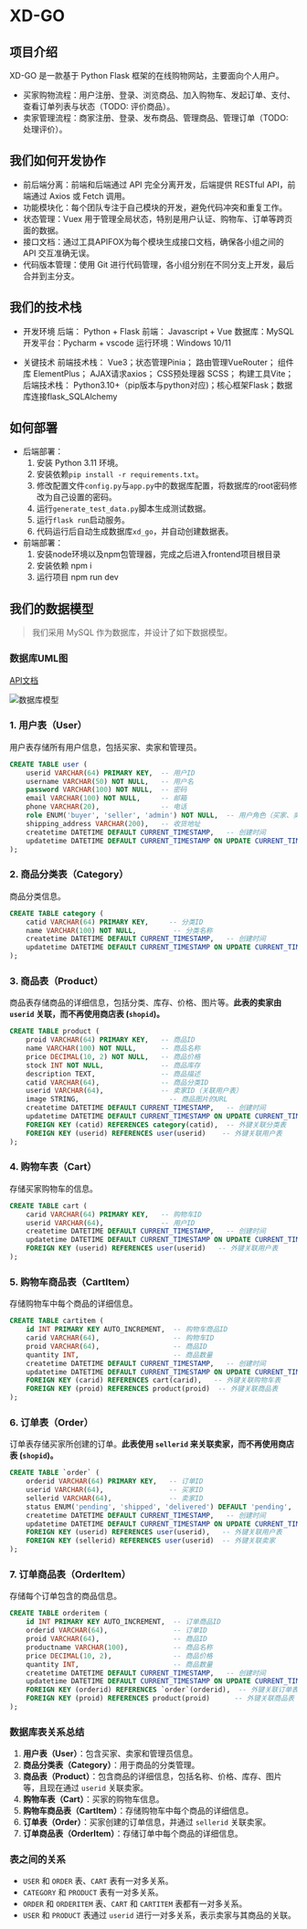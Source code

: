 # XD-GO

## 项目介绍

XD-GO 是一款基于 Python Flask 框架的在线购物网站，主要面向个人用户。
- 买家购物流程：用户注册、登录、浏览商品、加入购物车、发起订单、支付、查看订单列表与状态（TODO: 评价商品）。
- 卖家管理流程：商家注册、登录、发布商品、管理商品、管理订单（TODO: 处理评价）。

## 我们如何开发协作

- 前后端分离：前端和后端通过 API 完全分离开发，后端提供 RESTful API，前端通过 Axios 或 Fetch 调用。
- 功能模块化：每个团队专注于自己模块的开发，避免代码冲突和重复工作。
- 状态管理：Vuex 用于管理全局状态，特别是用户认证、购物车、订单等跨页面的数据。
- 接口文档：通过工具APIFOX为每个模块生成接口文档，确保各小组之间的 API 交互准确无误。
- 代码版本管理：使用 Git 进行代码管理，各小组分别在不同分支上开发，最后合并到主分支。

## 我们的技术栈

- 开发环境
        后端： Python + Flask
        前端： Javascript + Vue
        数据库：MySQL
        开发平台：Pycharm + vscode
        运行环境：Windows 10/11

- 关键技术
        前端技术栈：
        Vue3；状态管理Pinia； 路由管理VueRouter； 组件库 ElementPlus； AJAX请求axios； CSS预处理器 SCSS； 构建工具Vite；
        后端技术栈：
        Python3.10+（pip版本与python对应)；核心框架Flask；数据库连接flask_SQLAlchemy

## 如何部署

- 后端部署：
  1. 安装 Python 3.11 环境。
  2. 安装依赖`pip install -r requirements.txt`。
  3. 修改配置文件`config.py`与`app.py`中的数据库配置，将数据库的root密码修改为自己设置的密码。
  4. 运行`generate_test_data.py`脚本生成测试数据。
  4. 运行`flask run`启动服务。
  5. 代码运行后自动生成数据库`xd_go`，并自动创建数据表。
- 前端部署：
  1. 安装node环境以及npm包管理器，完成之后进入frontend项目根目录
  2. 安装依赖 npm i 
  3. 运行项目 npm run dev

## 我们的数据模型

> 我们采用 MySQL 作为数据库，并设计了如下数据模型。

### 数据库UML图

[API文档](https://www.yuque.com/gaowichen/yyf2wt/unadqrstg13l4k6t?singleDoc)

![数据库模型](https://mermaid.ink/svg/pako:eNqtVU1v4jAQ_SuRzwElFELi2wroalWtqFJ66AoJWc4QrCZ21na0pZT_viYBERpTRSo-JGO_p_kee4eoSABhBHLKSCpJvuSOWc9Ps9jZ1fJhKS0ZT51SgWSJ8_hgRTjJoQUURKl_QiYtAHLCsjZ9I3hbiRRZ-1BtWFEYYUWSRIJSZ0JCNGiWg0MlHEULWBbJBbivf5Mfi9nPefxiCZ8SbY_-MvJvmX-M59PnycJivZCik3WgLCeZoTPaOGZcG76gr-cjDW_a0BWVrNBM8Cvx3j9c6wMLYkyncLNKxAtrFb7owU9efdv-r8Xsd9OHQxrt1mu3LCmp69YEDkr-loRrprc38nUeT60TayYPuqfrNFmQZVcxTXSpbul19xSfgumU5DOQlFR3npEb1qVxlX589HpiV3c0djZEtbHT4OMq_erTZdQimdmEVEj2DhZddTdgp8gI_QpnalXXerUW8vL-aXhcFQg7pCiASLVi3Mo817LSe2LVpiwcKrgmjKvGrLdtVplCLspBmuciMQ9V1ShLpDdgMo2wERNYkzLTS7Tke0MlpRZPW04R1rIEF0lRphuE1yRTZleX6fjWnSgF4X-EaG4R3qE3hAeDqD8c-YE3DEeR-Y6HLtoi3IuifuQFXuiF_sAfjaPh3kXvlQavHwXjQRCGd0FwN_aise-iVB48P3oD3PTwRJRcIxwN_f1_ehJEmQ)

### 1. **用户表（User）**

用户表存储所有用户信息，包括买家、卖家和管理员。

```sql
CREATE TABLE user (
    userid VARCHAR(64) PRIMARY KEY,  -- 用户ID
    username VARCHAR(50) NOT NULL,   -- 用户名
    password VARCHAR(100) NOT NULL,  -- 密码
    email VARCHAR(100) NOT NULL,     -- 邮箱
    phone VARCHAR(20),               -- 电话
    role ENUM('buyer', 'seller', 'admin') NOT NULL,  -- 用户角色（买家、卖家、管理员）
    shipping_address VARCHAR(200),   -- 收货地址
    createtime DATETIME DEFAULT CURRENT_TIMESTAMP,   -- 创建时间
    updatetime DATETIME DEFAULT CURRENT_TIMESTAMP ON UPDATE CURRENT_TIMESTAMP  -- 更新时间
);
```

### 2. **商品分类表（Category）**

商品分类信息。

```sql
CREATE TABLE category (
    catid VARCHAR(64) PRIMARY KEY,     -- 分类ID
    name VARCHAR(100) NOT NULL,         -- 分类名称
    createtime DATETIME DEFAULT CURRENT_TIMESTAMP,   -- 创建时间
    updatetime DATETIME DEFAULT CURRENT_TIMESTAMP ON UPDATE CURRENT_TIMESTAMP  -- 更新时间
);
```

### 3. **商品表（Product）**

商品表存储商品的详细信息，包括分类、库存、价格、图片等。**此表的卖家由 `userid` 关联，而不再使用商店表 (`shopid`)。**

```sql
CREATE TABLE product (
    proid VARCHAR(64) PRIMARY KEY,   -- 商品ID
    name VARCHAR(100) NOT NULL,      -- 商品名称
    price DECIMAL(10, 2) NOT NULL,   -- 商品价格
    stock INT NOT NULL,              -- 商品库存
    description TEXT,                -- 商品描述
    catid VARCHAR(64),               -- 商品分类ID
    userid VARCHAR(64),              -- 卖家ID（关联用户表）
    image STRING,                      -- 商品图片的URL
    createtime DATETIME DEFAULT CURRENT_TIMESTAMP,   -- 创建时间
    updatetime DATETIME DEFAULT CURRENT_TIMESTAMP ON UPDATE CURRENT_TIMESTAMP, -- 更新时间
    FOREIGN KEY (catid) REFERENCES category(catid),  -- 外键关联分类表
    FOREIGN KEY (userid) REFERENCES user(userid)    -- 外键关联用户表
);
```

### 4. **购物车表（Cart）**

存储买家购物车的信息。

```sql
CREATE TABLE cart (
    carid VARCHAR(64) PRIMARY KEY,   -- 购物车ID
    userid VARCHAR(64),              -- 用户ID
    createtime DATETIME DEFAULT CURRENT_TIMESTAMP,   -- 创建时间
    updatetime DATETIME DEFAULT CURRENT_TIMESTAMP ON UPDATE CURRENT_TIMESTAMP, -- 更新时间
    FOREIGN KEY (userid) REFERENCES user(userid)   -- 外键关联用户表
);
```

### 5. **购物车商品表（CartItem）**

存储购物车中每个商品的详细信息。

```sql
CREATE TABLE cartitem (
    id INT PRIMARY KEY AUTO_INCREMENT,  -- 购物车商品ID
    carid VARCHAR(64),                  -- 购物车ID
    proid VARCHAR(64),                  -- 商品ID
    quantity INT,                       -- 商品数量
    createtime DATETIME DEFAULT CURRENT_TIMESTAMP,   -- 创建时间
    updatetime DATETIME DEFAULT CURRENT_TIMESTAMP ON UPDATE CURRENT_TIMESTAMP, -- 更新时间
    FOREIGN KEY (carid) REFERENCES cart(carid),   -- 外键关联购物车表
    FOREIGN KEY (proid) REFERENCES product(proid)  -- 外键关联商品表
);
```

### 6. **订单表（Order）**

订单表存储买家所创建的订单。**此表使用 `sellerid` 来关联卖家，而不再使用商店表 (`shopid`)。**

```sql
CREATE TABLE `order` (
    orderid VARCHAR(64) PRIMARY KEY,   -- 订单ID
    userid VARCHAR(64),                -- 买家ID
    sellerid VARCHAR(64),              -- 卖家ID
    status ENUM('pending', 'shipped', 'delivered') DEFAULT 'pending',  -- 订单状态（待发货、已发货、已完成）
    createtime DATETIME DEFAULT CURRENT_TIMESTAMP,   -- 创建时间
    updatetime DATETIME DEFAULT CURRENT_TIMESTAMP ON UPDATE CURRENT_TIMESTAMP, -- 更新时间
    FOREIGN KEY (userid) REFERENCES user(userid),   -- 外键关联用户表
    FOREIGN KEY (sellerid) REFERENCES user(userid)  -- 外键关联卖家
);
```

### 7. **订单商品表（OrderItem）**

存储每个订单包含的商品信息。

```sql
CREATE TABLE orderitem (
    id INT PRIMARY KEY AUTO_INCREMENT,  -- 订单商品ID
    orderid VARCHAR(64),                -- 订单ID
    proid VARCHAR(64),                  -- 商品ID
    productname VARCHAR(100),           -- 商品名称
    price DECIMAL(10, 2),               -- 商品价格
    quantity INT,                       -- 商品数量
    createtime DATETIME DEFAULT CURRENT_TIMESTAMP,   -- 创建时间
    updatetime DATETIME DEFAULT CURRENT_TIMESTAMP ON UPDATE CURRENT_TIMESTAMP, -- 更新时间
    FOREIGN KEY (orderid) REFERENCES `order`(orderid),  -- 外键关联订单表
    FOREIGN KEY (proid) REFERENCES product(proid)      -- 外键关联商品表
);
```

### 数据库表关系总结

1. **用户表（User）**：包含买家、卖家和管理员信息。
2. **商品分类表（Category）**：用于商品的分类管理。
3. **商品表（Product）**：包含商品的详细信息，包括名称、价格、库存、图片等，且现在通过 `userid` 关联卖家。
4. **购物车表（Cart）**：买家的购物车信息。
5. **购物车商品表（CartItem）**：存储购物车中每个商品的详细信息。
6. **订单表（Order）**：买家创建的订单信息，并通过 `sellerid` 关联卖家。
7. **订单商品表（OrderItem）**：存储订单中每个商品的详细信息。

### 表之间的关系

- `USER` 和 `ORDER` 表、`CART` 表有一对多关系。
- `CATEGORY` 和 `PRODUCT` 表有一对多关系。
- `ORDER` 和 `ORDERITEM` 表、`CART` 和 `CARTITEM` 表都有一对多关系。
- `USER` 和 `PRODUCT` 表通过 `userid` 进行一对多关系，表示卖家与其商品的关联。
